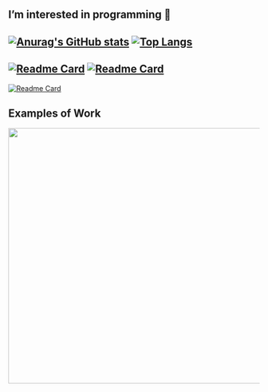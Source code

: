   ##  I’m interested in programming 👀 



## [![Anurag's GitHub stats](https://github-readme-stats.vercel.app/api?username=goldenman-dev)](https://github.com/goldenman-dev/goldenman-dev)   [![Top Langs](https://github-readme-stats.vercel.app/api/top-langs/?username=goldenman-dev&layout)](https://github.com/goldenman-dev/goldenman-dev)

## [![Readme Card](https://github-readme-stats.vercel.app/api/pin/?username=goldenman-dev&repo=iq-rec-electron)](https://github.com/goldenman-dev/iq-rec-electron)    [![Readme Card](https://github-readme-stats.vercel.app/api/pin/?username=goldenman-dev&repo=sysinfo)](https://github.com/goldenman-dev/sysinfo)
[![Readme Card](https://github-readme-stats.vercel.app/api/pin/?username=goldenman-dev&repo=golden)](https://github.com/goldenman-dev/golden)
## Examples of Work
<img src="mywork.gif" width="512" >
